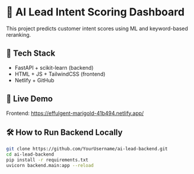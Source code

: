 # 🧠 AI Lead Intent Scoring Dashboard

This project predicts customer intent scores using ML and keyword-based reranking.

## 🔧 Tech Stack
- FastAPI + scikit-learn (backend)
- HTML + JS + TailwindCSS (frontend)
- Netlify + GitHub

## 🚀 Live Demo
Frontend: https://effulgent-marigold-41b494.netlify.app/

## 🛠 How to Run Backend Locally
```bash
git clone https://github.com/YourUsername/ai-lead-backend.git
cd ai-lead-backend
pip install -r requirements.txt
uvicorn backend.main:app --reload
